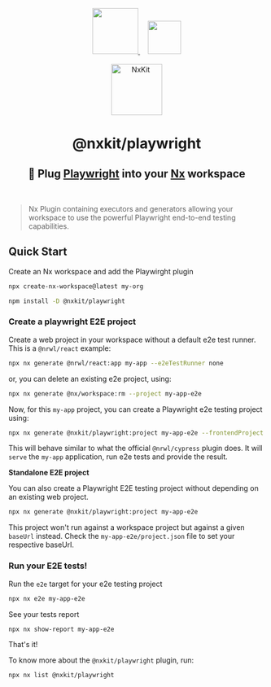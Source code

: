 <p align="center">
    <a href="https://nx.dev">
        <img src="https://raw.githubusercontent.com/nrwl/nx/master/images/nx-logo.png" width="90">
    </a>
    <a href="https://github.com/nxkit/nxkit/tree/main/packages/style-dictionary" style="margin-left: 1rem;">
        <img src="https://playwright.dev/img/playwright-logo.svg" width="65">
    </a>
    <br><br>
    <a href="https://github.com/nxkit">
        <img alt="NxKit" src="https://github.com/nxkit.png" width="100" />
    </a>
</p>
<h1 align="center">
  @nxkit/playwright
</h1>

<h2 align="center">
    🔌 Plug <a href="https://playwright.dev">Playwright</a> into your <a href="https://nx.dev">Nx</a> workspace
</h2>

<br>

> Nx Plugin containing executors and generators allowing your workspace to use the powerful Playwright end-to-end testing capabilities.

## Quick Start

Create an Nx workspace and add the Playwirght plugin

```bash
npx create-nx-workspace@latest my-org
```

```bash
npm install -D @nxkit/playwright
```

### Create a playwright E2E project

Create a web project in your workspace without a default e2e test runner. This is a `@nrwl/react` example:

```bash
npx nx generate @nrwl/react:app my-app --e2eTestRunner none
```

or, you can delete an existing e2e project, using:

```bash
npx nx generate @nx/workspace:rm --project my-app-e2e
```

Now, for this `my-app` project, you can create a Playwright e2e testing project using:

```bash
npx nx generate @nxkit/playwright:project my-app-e2e --frontendProject my-app
```

This will behave similar to what the official `@nrwl/cypress` plugin does. It will `serve` the `my-app` application, run e2e tests and provide the result.

**Standalone E2E project**

You can also create a Playwright E2E testing project without depending on an existing web project.

```bash
npx nx generate @nxkit/playwright:project my-app-e2e
```

This project won't run against a workspace project but against a given `baseUrl` instead. Check the `my-app-e2e/project.json` file to set your respective baseUrl.

### Run your E2E tests!

Run the `e2e` target for your e2e testing project

```bash
npx nx e2e my-app-e2e
```

See your tests report

```bash
npx nx show-report my-app-e2e
```

That's it!

To know more about the `@nxkit/playwright` plugin, run:

```bash
npx nx list @nxkit/playwright
```
